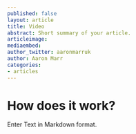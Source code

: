 ```yaml
---
published: false
layout: article
title: Video
abstract: Short summary of your article.
articleimage:
mediaembed:
author_twitter: aaronmarruk
author: Aaron Marr
categories:
- articles
---
```


# How does it work?

Enter Text in Markdown format.